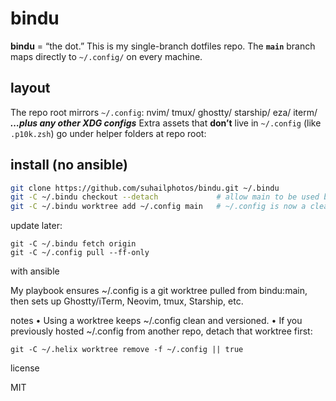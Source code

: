 # bindu

**bindu** = “the dot.” This is my single-branch dotfiles repo. The **`main`** branch maps directly to `~/.config/` on every machine.

## layout

The repo root mirrors `~/.config`:
nvim/
tmux/
ghostty/
starship/
eza/
iterm/
**_…plus any other XDG configs_**
Extra assets that **don’t** live in `~/.config` (like `.p10k.zsh`) go under helper folders at repo root:

## install (no ansible)
```bash
git clone https://github.com/suhailphotos/bindu.git ~/.bindu
git -C ~/.bindu checkout --detach             # allow main to be used by a worktree
git -C ~/.bindu worktree add ~/.config main   # ~/.config is now a clean worktree
```
update later:
```
git -C ~/.bindu fetch origin
git -C ~/.config pull --ff-only
```

with ansible

My playbook ensures ~/.config is a git worktree pulled from bindu:main, then sets up Ghostty/iTerm, Neovim, tmux, Starship, etc.

notes
	•	Using a worktree keeps ~/.config clean and versioned.
	•	If you previously hosted ~/.config from another repo, detach that worktree first:

```
git -C ~/.helix worktree remove -f ~/.config || true
```

license

MIT

